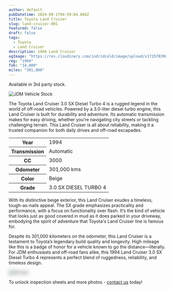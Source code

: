```yaml
---
author: default
pubDatetime: 2024-09-1T04:59:04.866Z
title: Toyota Land Cruiser
slug: land-cruiser-001
featured: false
draft: false
tags:
  - Toyota
  - Land Cruiser
description: 1994 Land Cruiser
ogImage: "https://res.cloudinary.com/indridcold/image/upload/v1725783983/JDM/wisw9q4qtljkuakov36q.webp"
reg: "1994"
fob: "14,800"
miles: "301,000"
---
```

Available in 3rd party stock.

![JDM Vehicle Stock](https://res.cloudinary.com/indridcold/image/upload/v1725783983/JDM/wisw9q4qtljkuakov36q.webp)

The Toyota Land Cruiser 3.0 SX Diesel Turbo 4 is a rugged legend in the world of off-road vehicles. Powered by a 3.0-liter diesel turbo engine, this Land Cruiser is built for durability and adventure. Its automatic transmission makes for easy driving, whether you’re navigating city streets or tackling challenging terrain. This Land Cruiser is all about reliability, making it a trusted companion for both daily drives and off-road escapades.

<table>
  <tr>
    <th>Year</th>
    <td>1994</td>
  </tr>
  <tr>
    <th>Transmission</th>
    <td>Automatic</td>
  </tr>
  <tr>
    <th>CC</th>
    <td>3000</td>
  </tr>
    <tr>
    <th>Odometer</th>
    <td>301,000 kms</td>
  </tr>
      <tr>
    <th>Color</th>
    <td>Beige</td>
  </tr>
      <tr>
    <th>Grade</th>
    <td>3.0 SX DIESEL TURBO 4</td>
</table>

With its distinctive beige exterior, this Land Cruiser exudes a timeless, tough-as-nails appeal. The SX grade emphasizes practicality and performance, with a focus on functionality over flash. It’s the kind of vehicle that looks just as good covered in mud as it does parked in your driveway, embodying the spirit of adventure that Toyota's Land Cruiser line is famous for.

Despite its 301,000 kilometers on the odometer, this Land Cruiser is a testament to Toyota’s legendary build quality and longevity. High mileage like this is a badge of honor for a vehicle known to go the distance—literally. For JDM enthusiasts and off-road fans alike, this 1994 Land Cruiser 3.0 SX Diesel Turbo 4 represents a perfect blend of ruggedness, reliability, and timeless design.
                          
<img src="https://res.cloudinary.com/indridcold/image/upload/v1725784389/JDM/mol3ngb4ma2yy1rxgwj8.webp" alt="Alt text" style="filter: blur(7px);">

To unlock inspection sheets and more photos - [contact us](../../contact) today!